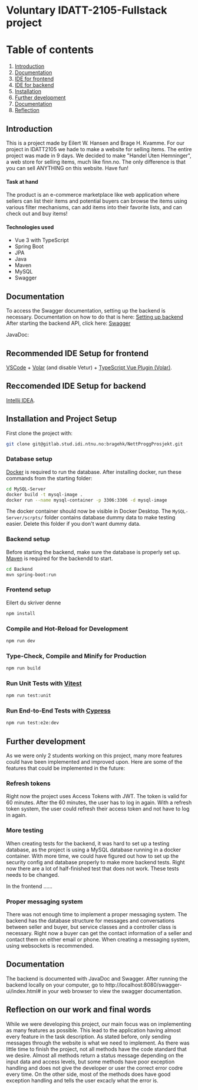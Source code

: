 # Voluntary IDATT-2105-Fullstack project

# Table of contents
1. [Introduction](#introduction)
2. [Documentation](#documentation)
3. [IDE for frontend](#frontendIDE)
4. [IDE for backend](#backendIDE)
5. [Installation](#installation)
6. [Further development](#Further_development)
7. [Documentation](#documentation)
8. [Reflection](#reflection)

## Introduction
This is a project made by Eilert W. Hansen and Brage H. Kvamme. For our project in IDATT2105 we hade to make a website for selling items. The entire project was made in 9 days. We decided to make "Handel Uten Hemninger", a web store for selling items, much like finn.no. The only difference is that you can sell ANYTHING on this website. Have fun!

#### Task at hand
The product is an e-commerce marketplace like web application where sellers can list their items and
potential buyers can browse the items using various filter mechanisms, can add items into their favorite
lists, and can check out and buy items!

#### Technologies used
* Vue 3 with TypeScript
* Spring Boot
* JPA
* Java
* Maven
* MySQL
* Swagger

## Documentation

To access the Swagger documentation, setting up the backend is necessary. Documentation on how to do that is here: [Setting up backend]()
After starting the backend API, click here: [Swagger](http://192.168.86.40:8080/swagger-ui/index.html#/)

JavaDoc: 

## Recommended IDE Setup for frontend <a name="frontendIDE"></a>

[VSCode](https://code.visualstudio.com/) + [Volar](https://marketplace.visualstudio.com/items?itemName=Vue.volar) (and disable Vetur) + [TypeScript Vue Plugin (Volar)](https://marketplace.visualstudio.com/items?itemName=Vue.vscode-typescript-vue-plugin).

## Reccomended IDE Setup for backend <a name="backendIDE"></a>

[Intellij IDEA](https://www.jetbrains.com/idea/).

## Installation and Project Setup <a name="installation"></a>

First clone the project with:
```sh
git clone git@gitlab.stud.idi.ntnu.no:bragehk/NettProggProsjekt.git
```

### Database setup

[Docker](https://docs.docker.com/get-docker/) is required to run the database. After installing docker, run these commands from the starting folder:

```sh
cd MySQL-Server
docker build -t mysql-image .
docker run --name mysql-container -p 3306:3306 -d mysql-image
```

The docker container should now be visible in Docker Desktop. The `MySQL-Server/scrpts/` folder contains database dummy data to make testing easier. Delete this folder if you don't want dummy data.

### Backend setup

Before starting the backend, make sure the database is properly set up.
[Maven](https://maven.apache.org/download.cgi) is required for the backendd to start.

```sh
cd Backend
mvn spring-boot:run
```

### Frontend setup

Eilert du skriver denne

```sh
npm install
```

### Compile and Hot-Reload for Development

```sh
npm run dev
```

### Type-Check, Compile and Minify for Production

```sh
npm run build
```

### Run Unit Tests with [Vitest](https://vitest.dev/)

```sh
npm run test:unit
```

### Run End-to-End Tests with [Cypress](https://www.cypress.io/)

```sh
npm run test:e2e:dev
```


## Further development <a name="Further_development"></a>


As we were only 2 students working on this project, many more features could have been implemented and improved upon. Here are some of the features that could be implemented in the future:

### Refresh tokens

Right now the project uses Access Tokens with JWT. The token is valid for 60 minutes. After the 60 minutes, the user has to log in again. With a refresh token system, the user could refresh their access token and not have to log in again.

### More testing

When creating tests for the backend, it was hard to set up a testing database, as the project is using a MySQL database running in a docker container. With more time, we could have figured out how to set up the security config and database properly to make more backend tests. Right now there are a lot of half-finished test that does not work. These tests needs to be changed.

In the frontend ......

### Proper messaging system

There was not enough time to implement a proper messaging system. The backend has the database structure for messages and conversations between seller and buyer, but service classes and a controller class is necessary. Right now a buyer can get the contact information of a seller and contact them on either email or phone. When creating a messaging system, using websockets is recommended.

## Documentation

The backend is documented with JavaDoc and Swagger. After running the backend locally on your computer, go to http://localhost:8080/swagger-ui/index.html# in your web browser to view the swagger documentation.

## Reflection on our work and final words <a name="reflection"></a>

While we were developing this project, our main focus was on implementing as many features as possible. This lead to the application having almost every feature in the task description. As stated before, only sending messages through the website is what we need to implement. As there was little time to finish the project, not all methods have the code standard that we desire. Almost all methods return a status message depending on the input data and access levels, but some methods have poor exception handling and does not give the developer or user the correct error codre every time. On the other side, most of the methods does have good exception handling and tells the user excacly what the error is.



